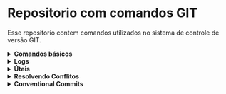 # Repositorio com comandos GIT

Esse repositorio contem comandos utilizados no sistema de controle de versão GIT.

<details><summary><b>Comandos básicos</b></summary>

- **Comandos básicos**
    
    
    Configuração inicial:
    
    ```bash
    ## Configurações globais para seu nome e e-mail.
    git config --global user.name "Seu Nome"
    git config --global user.email "seu@email.com" 
    
    ## Gerar nova chave SSH 
    ssh-keygen -t ed25519 -C "seu@email.com" 
    cat ~/.ssh/id_ed25519.pub | clip

    ## Alterar editor de texto padrão do Git
    git config --global core.editor "code --wait" # Coloca o VSCode como editor padrão
    git config --global --unset core.editor # Volta o editor de texto para o padrão

    ## Comandos Vim
    Crtl + C
    :q # Sair
    :q! # Sair sem salvar
    :w # Salva
    :wq # Salva e sai

    ## Opcional
    # Hash do commit com 10 posições:
    git config --global log.abbrevcommit yes
    git config --global core.abbrev 10
    ```
    
    Inicializar repositório:
    
    ```bash
    git init
    ```
    
    Clonar repositório:
    
    ```bash
    git clone [URL]
    ```

    Verificar o status e histórico:
    
    ```bash
    git status  # Mostra o status das alterações
    git log     # Exibe o histórico de commits
    ```

    Ramificação e Mesclagem:
    
    ```bash
    git branch [nome_da_branch]         # Cria uma nova branch
    git branch                          # Lista branches locais
    git branch -a                       # Lista branches locais e remotas
    git checkout [nome_da_branch]       # Altera para a branch selecionada
    git checkout -b [nome_da_branch]    # Criar e mudar para a nova branch
    git merge [nome_da_branch]          # Mescla o conteúdo de uma branch específica para a branch atual
    git push origin [nome_da_branch]    # Envia uma branch que só existe localmente para o repositório remoto
    git branch -m [branch] [novo_nome]  # Renomeia uma branch existente
    ```

    Atualizar e Publicar:
    
    ```bash
    git pull    # Obtém e mescla as alterações do repositório remoto
    git push    # Envia alterações locais para o repositório remoto
    ```

    Visualizar Diferenças:
    
    ```bash
    # Mostra as diferenças entre alterações não confirmadas
    git diff [nome_do_arquivo]   # Em um arquivo específico
    git diff                     # Em todos os arquivos
    ```

    Descartar alterações:
    
    ```bash
    git checkout -- [nome_do_arquivo]   # Descarta alterações locais em um arquivo
    git checkout -- .                   # Descarta alterações em todos os arquivos
    ```

    Adicionar um repositório remoto:
    
    ```bash
    git remote add origin [URL]   # Adiciona um repositório remoto
    ```
    
    Commit de alterações:
    
    ```bash
    git commit -m "Mensagem do commit"
    ```

</details> 

<details><summary><b>Logs</b></summary>

- **Logs**
    
    
    Log básico:
    
    ```bash
    git log
    ```

    Limitar o número de commits exibidos:
    
    ```bash
    git log -n 5    # Exibe os últimos 5 commits
    ```

    Apenas o hash do commit e a mensagem:
    
    ```bash
    git log --oneline
    ```

    Hash, autor e mensagem do commit:
    
    ```bash
    git log --pretty=short
    ```

    Detalha o número de linhas e arquivos alterados em cada commit:
    
    ```bash
    git log --stat
    ```

    Exibe alterações de um autor específico:
    
    ```bash
    git log --author="Nome do Autor"
    ```

    Exibe commits em um intervalo especificado:
    
    ```bash
    git log --since="2024-01-01" --until="2024-12-31"
    ```

    Exibi commits que modificaram uma palavra-chave:
    
    ```bash
    git log -S "palavra-chave"
    ```

    Exibi commits que modificaram uma palavra-chave:
    
    ```bash
    git log -- [path/arquivo-ou-diretorio]
    ```

    Exibir o histórico utilizando gráfico ASCII:
    
    ```bash
    git log --graph
    git log --graph --oneline --all # Gráfico resumido
    ```

    Imprimir log em um arquivo:
    
    ```bash
    git log > LOGs.txt
    ```

</details> 

<details><summary><b>Úteis</b></summary>

- **Úteis**
    
    
    Guardar alterações temporariamente:
    
    ```bash
    # Stash utiliza um comportamento de pilha, onde o ultimo stash sempre é o índice 0
    git stash                               # Guardar alterações temporariamente
    git stash save "Mensagem descritiva"    # Guardar alterações com uma mensagem descritiva
    git stash list                          # Lista stashes existentes
    git stash apply                         # Recupera informações guardadas
    git stash apply stash@{2}               # Substitua "2" pelo índice do stash desejado
    git stash drop                          # Remove stash
    git stash drop stash@{1}                # Substitua "1" pelo índice do stash que deseja remover
    git stash clear                         # Limpar todos os stashes
    ```

    Git add . e Git commit em um comando:

    ```bash
    git commit -am "Descrição do commit"
    ```

    Detalha quem fez alteração em cada linha de um arquivo:

    ```bash
    git blame [nome_do_arquivo]
    ```

    Renomear uma Branch:

    ```bash
    git branch -m [nome-novo]
    ```

    Mostra as diferenças entre duas branches:

    ```bash
    git diff [branch1] [branch2]
    ```

    Edita a mensagem do último commit:

    ```bash
    git commit --amend                              # Edita a mensagem pelo editor no terminal
    git commit --amend -m "Nova mensagem do commit" # Mensagem escrita diretamente
    git push --force origin sua_branch
    ```

    Lista arquivos rastreados:

    ```bash
    git ls-files
    ```
   
    Tags:

    ```bash
    git tag -a nome_da_tag -m "Mensagem descritiva" # Criar uma tag
    git tag nome_da_tag commit_hash # Criar uma tag apontando para um commit específico
    git tag # Lista todas as tags
    git show nome_da_tag # Exibe informações de uma tag específica.

    # Enviar tags para um repositório remoto
    git push origin nome_da_tag
    git push origin --tags

    # Deletar tags
    git tag -d nome_da_tag # Local
    git push origin --delete nome_da_tag # Remota


    git checkout -b nova_branch nome_da_tag # Criar uma nova branch a partir de uma tag
    ```

    Remover arquivos do stage:
    ```bash
    git reset  # Todos
    git reset nome_do_arquivo # Arquivo específico
    ```
    
    Apagar ou reverter commits:
    ```bash
    git reset --hard HEAD~1 # Apaga o ultimo commit
    git reset HEAD~1 # Apaga o commit, as alterações ficam como modificações não rastreadas
    git reset --hard HEAD~3 # Apaga os últimos 3 commits
    ```

    Pull em todas as branches:
    ```bash
    git pull --all
    ```

</details> 

<details><summary><b>Resolvendo Conflitos</b></summary>

- **Resolvendo Conflitos**

    Comandos que geralmente provocam um conflito:
    ```bash
    git pull
    git merge
    git rebase
    git push
    ```

    Os trechos conflitantes serão marcados no arquivo. Abra o editor de sua preferencia para resolver o conflito:
    ```bash
    vim [nome_do_arquivo]   # Abre o arquivo utilizando o Vim
    code [nome_do_arquivo]  # Abre o arquivo utilizando o VS Code
    ```

    Dentro do(s) arquivo(s), você verá marcações que indicam as alterações conflitantes. Normalmente, essas seções são cercadas por <<<<<<<, =======, e >>>>>>>. As alterações do branch atual estão entre <<<<<<< HEAD e =======, enquanto as alterações do outro branch (que você está mesclando) estão entre ======= e >>>>>>> branch_name.

    Edite o(s) arquivo(s) para resolver o conflito. Remova as marcações de conflito <<<<<<<, =======, e >>>>>>> e ajuste o conteúdo para a versão desejada. Você também pode optar por manter ambas as versões ou mesclar as alterações manualmente.

    Exemplo:

    Código com conflito
    ```bash
    <<<<<<< HEAD
    Este é o conteúdo da branch atual.
    1 + 1 = 2
    =======
    Este é o conteúdo da branch que está sendo mesclada.
    2 + 3 = 5
    >>>>>>> branch_name
    ```

    Conflito resolvido
    ```bash
    Este é o conteúdo da branch que está sendo mesclada.
    2 + 3 = 5
    ```

    Após resolver o conflito o arquivo deve ser adicionado ao staged:
    ```bash
    git add [nome_do_arquivo]
    ```

    E concluída a operação. Exemplo:
    ```bash
    git merge --continue
    ```

    Para cancelar uma tentativa de resolução de conflito:
    ```bash
    git merge --abort
    ```
 
</details> 

<details><summary><b>Conventional Commits</b></summary>

- **Conventional Commits**

    Convenção simples de mensagens de commit onde ! indica os atributos obrigatórios e ? indica os atributos não obrigatórios.
    ```bash
    !type(?scope): !subject
    ```
    - **feat**: Nova funcionalidade.
    - **fix**: Correção de um bug.
    - **docs**: Atualizações na documentação.
    - **style**: Mudanças de formatação e estilo do código que não alteram funcionamento do sistema.
    - **refactor**: Refatoração de código existente.
    - **test**: Adição ou modificação de testes.
    - **chore**: Tarefas de manutenção, configuração ou outros aspectos não relacionados ao código principal.
    - **build**: utilizada para indicar mudanças que afetam o processo de build do projeto ou dependências externas.
    - **perf**: indica uma alteração que melhorou a performance do sistema.
    - **ci**: utilizada para mudanças nos arquivos de configuração de CI.
    - **revert**: indica a reverão de um commit anterior.

    Exemplos:
    ```bash
    feat(login): adicionar suporte a login com redes sociais
    ```

    ```bash
    fix(navigation): corrigir bug de navegação no menu principal
    ```

    ```bash
    docs(readme): atualizar instruções de instalação
    ```

    ```bash
    style: Ajusta a indentação no arquivo de estilos
    ```

    ```bash
    refactor(api): Reescreve função de validação de dados para melhor legibilidade
    ```

    ```bash
    test(auth): adicionar testes de unidade para o sistema de autenticação
    ```

    ```bash
    chore(deploy): Atualiza scripts de implantação no ambiente de produção
    ```

    ```bash
    build(dependencies): Atualiza versão da biblioteca de gráficos para v3.0.1
    ```

    ```bash
    perf(api): Otimiza consulta de banco de dados para reduzir tempo de resposta
    ```

    ```bash
    ci(workflows): Atualiza configuração do pipeline de integração contínua para incluir teste de unidade
    ```

    ```bash
    revert: Reverte commit anterior que causava falha na autenticação de usuários
    ```

</details> 
